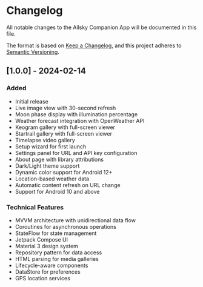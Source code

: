 # Changelog
All notable changes to the Allsky Companion App will be documented in this file.

The format is based on [Keep a Changelog](https://keepachangelog.com/en/1.0.0/),
and this project adheres to [Semantic Versioning](https://semver.org/spec/v2.0.0.html).

## [1.0.0] - 2024-02-14
### Added
- Initial release
- Live image view with 30-second refresh
- Moon phase display with illumination percentage
- Weather forecast integration with OpenWeather API
- Keogram gallery with full-screen viewer
- Startrail gallery with full-screen viewer
- Timelapse video gallery
- Setup wizard for first launch
- Settings panel for URL and API key configuration
- About page with library attributions
- Dark/Light theme support
- Dynamic color support for Android 12+
- Location-based weather data
- Automatic content refresh on URL change
- Support for Android 10 and above

### Technical Features
- MVVM architecture with unidirectional data flow
- Coroutines for asynchronous operations
- StateFlow for state management
- Jetpack Compose UI
- Material 3 design system
- Repository pattern for data access
- HTML parsing for media galleries
- Lifecycle-aware components
- DataStore for preferences
- GPS location services